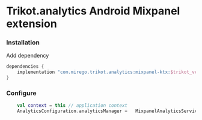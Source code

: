 # Trikot.analytics Android Mixpanel extension

### Installation
Add dependency
```groovy
dependencies {
    implementation "com.mirego.trikot.analytics:mixpanel-ktx:$trikot_version"
}
```

### Configure
```kotlin
    val context = this // application context
    AnalyticsConfiguration.analyticsManager =   MixpanelAnalyticsService(this)
```
